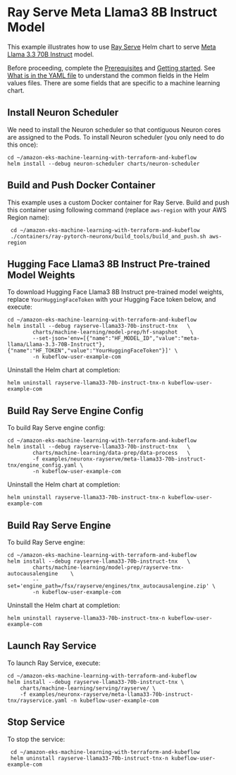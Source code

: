 # Ray Serve Meta Llama3 8B Instruct Model

This example illustrates how to use [Ray Serve](../../../charts/machine-learning/training/rayserve/) Helm chart to serve [Meta Llama 3.3 70B Instruct](https://huggingface.co/meta-llama/Llama-3.3-70B-Instruct)  model.

Before proceeding, complete the [Prerequisites](../../../README.md#prerequisites) and [Getting started](../../../README.md#getting-started). See [What is in the YAML file](../../../README.md#what-is-in-the-yaml-file) to understand the common fields in the Helm values files. There are some fields that are specific to a machine learning chart.

## Install Neuron Scheduler

We need to install the Neuron scheduler so that contiguous Neuron cores are assigned to the Pods. To install Neuron scheduler (you only need to do this once):

    cd ~/amazon-eks-machine-learning-with-terraform-and-kubeflow
    helm install --debug neuron-scheduler charts/neuron-scheduler 
    
## Build and Push Docker Container

This example uses a custom Docker container for Ray Serve. Build and push this container using following command (replace `aws-region` with your AWS Region name):

     cd ~/amazon-eks-machine-learning-with-terraform-and-kubeflow
     ./containers/ray-pytorch-neuronx/build_tools/build_and_push.sh aws-region

## Hugging Face Llama3 8B Instruct Pre-trained Model Weights

To download Hugging Face Llama3 8B Instruct pre-trained model weights, replace `YourHuggingFaceToken` with your Hugging Face token below, and execute:

    cd ~/amazon-eks-machine-learning-with-terraform-and-kubeflow
    helm install --debug rayserve-llama33-70b-instruct-tnx   \
            charts/machine-learning/model-prep/hf-snapshot    \
            --set-json='env=[{"name":"HF_MODEL_ID","value":"meta-llama/Llama-3.3-70B-Instruct"},{"name":"HF_TOKEN","value":"YourHuggingFaceToken"}]' \
            -n kubeflow-user-example-com

Uninstall the Helm chart at completion:

    helm uninstall rayserve-llama33-70b-instruct-tnx-n kubeflow-user-example-com

## Build Ray Serve Engine Config

To build Ray Serve engine config:

    cd ~/amazon-eks-machine-learning-with-terraform-and-kubeflow
    helm install --debug rayserve-llama33-70b-instruct-tnx   \
            charts/machine-learning/data-prep/data-process   \
            -f examples/neuronx-rayserve/meta-llama33-70b-instruct-tnx/engine_config.yaml \
            -n kubeflow-user-example-com

Uninstall the Helm chart at completion:

    helm uninstall rayserve-llama33-70b-instruct-tnx-n kubeflow-user-example-com

## Build Ray Serve Engine

To build Ray Serve engine:

    cd ~/amazon-eks-machine-learning-with-terraform-and-kubeflow
    helm install --debug rayserve-llama33-70b-instruct-tnx   \
            charts/machine-learning/model-prep/rayserve-tnx-autocausalengine    \
            --set='engine_path=/fsx/rayserve/engines/tnx_autocausalengine.zip' \
            -n kubeflow-user-example-com

Uninstall the Helm chart at completion:

    helm uninstall rayserve-llama33-70b-instruct-tnx-n kubeflow-user-example-com

## Launch Ray Service

To launch Ray Service,  execute:

    cd ~/amazon-eks-machine-learning-with-terraform-and-kubeflow
    helm install --debug rayserve-llama33-70b-instruct-tnx \
        charts/machine-learning/serving/rayserve/ \
        -f examples/neuronx-rayserve/meta-llama33-70b-instruct-tnx/rayservice.yaml -n kubeflow-user-example-com

## Stop Service

To stop the service:

     cd ~/amazon-eks-machine-learning-with-terraform-and-kubeflow
     helm uninstall rayserve-llama33-70b-instruct-tnx-n kubeflow-user-example-com